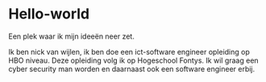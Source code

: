 # Hello-world
Een plek waar ik mijn ideeën neer zet.

Ik ben nick van wijlen, ik ben doe een ict-software engineer opleiding op HBO niveau.
Deze opleiding volg ik op Hogeschool Fontys.
Ik wil graag een cyber security man worden en daarnaast ook een software engineer erbij.
